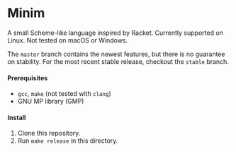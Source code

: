# Minim
A small Scheme-like language inspired by Racket. Currently supported on Linux. Not tested on macOS or Windows.

The `master` branch contains the newest features, but there is no guarantee on stability.
For the most recent stable release, checkout the `stable` branch.

#### Prerequisites
 - `gcc`, `make` (not tested with `clang`)
 - GNU MP library (GMP)

#### Install
1. Clone this repository.
3. Run `make release` in this directory.
